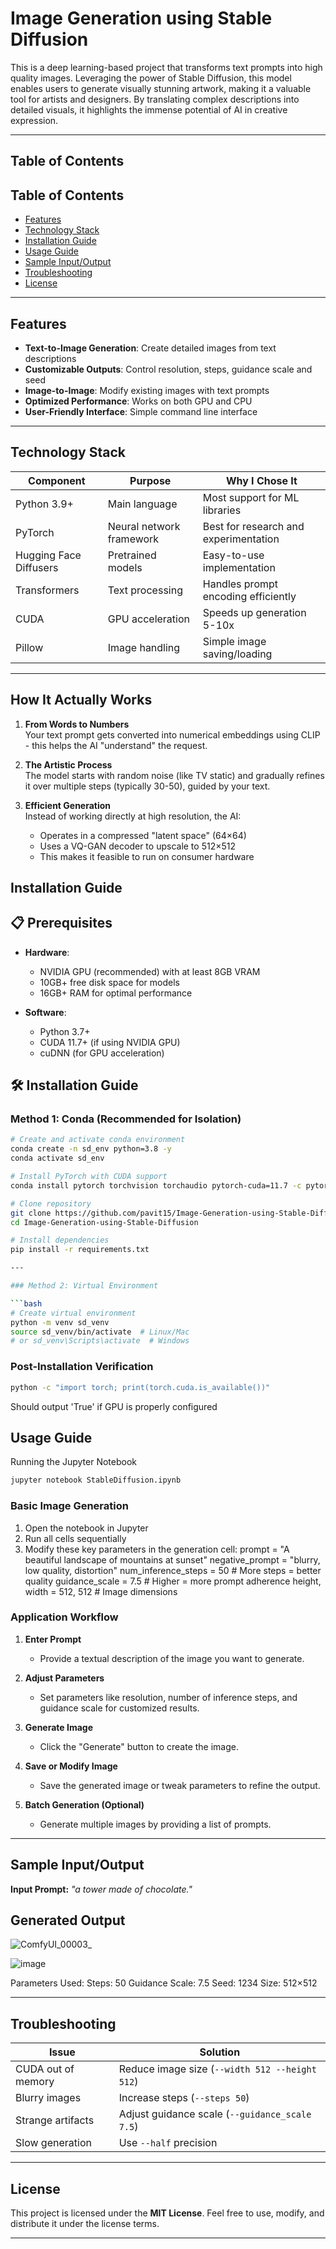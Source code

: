 # Image Generation using Stable Diffusion

This is a deep learning-based project that transforms text prompts into high quality images. Leveraging the power of Stable Diffusion, this model enables users to generate visually stunning artwork, making it a valuable tool for artists and designers. By translating complex descriptions into detailed visuals, it highlights the immense potential of AI in creative expression.

---

## Table of Contents
## Table of Contents
- [Features](#features)
- [Technology Stack](#technology-stack)
- [Installation Guide](#installation-guide)
- [Usage Guide](#usage-guide)
- [Sample Input/Output](#sample-inputoutput)
- [Troubleshooting](#troubleshooting)
- [License](#license)

---

## Features

- **Text-to-Image Generation**: Create detailed images from text descriptions
- **Customizable Outputs**: Control resolution, steps, guidance scale and seed
- **Image-to-Image**: Modify existing images with text prompts
- **Optimized Performance**: Works on both GPU and CPU
- **User-Friendly Interface**: Simple command line interface

---

## Technology Stack

| Component | Purpose | Why I Chose It |
|-----------|---------|----------------|
| Python 3.9+ | Main language | Most support for ML libraries |
| PyTorch | Neural network framework | Best for research and experimentation |
| Hugging Face Diffusers | Pretrained models | Easy-to-use implementation |
| Transformers | Text processing | Handles prompt encoding efficiently |
| CUDA | GPU acceleration | Speeds up generation 5-10x |
| Pillow | Image handling | Simple image saving/loading |
---

## How It Actually Works

1. **From Words to Numbers**  
   Your text prompt gets converted into numerical embeddings using CLIP - this helps the AI "understand" the request.

2. **The Artistic Process**  
   The model starts with random noise (like TV static) and gradually refines it over multiple steps (typically 30-50), guided by your text.

3. **Efficient Generation**  
   Instead of working directly at high resolution, the AI:
   - Operates in a compressed "latent space" (64×64)
   - Uses a VQ-GAN decoder to upscale to 512×512
   - This makes it feasible to run on consumer hardware




## Installation Guide

## 📋 Prerequisites

- **Hardware**:
  - NVIDIA GPU (recommended) with at least 8GB VRAM
  - 10GB+ free disk space for models
  - 16GB+ RAM for optimal performance

- **Software**:
  - Python 3.7+
  - CUDA 11.7+ (if using NVIDIA GPU)
  - cuDNN (for GPU acceleration)

## 🛠 Installation Guide

### Method 1: Conda (Recommended for Isolation)

```bash
# Create and activate conda environment
conda create -n sd_env python=3.8 -y
conda activate sd_env

# Install PyTorch with CUDA support
conda install pytorch torchvision torchaudio pytorch-cuda=11.7 -c pytorch -c nvidia

# Clone repository
git clone https://github.com/pavit15/Image-Generation-using-Stable-Diffusion.git
cd Image-Generation-using-Stable-Diffusion

# Install dependencies
pip install -r requirements.txt

---

### Method 2: Virtual Environment

```bash
# Create virtual environment
python -m venv sd_venv
source sd_venv/bin/activate  # Linux/Mac
# or sd_venv\Scripts\activate  # Windows
```

### Post-Installation Verification
```bash
python -c "import torch; print(torch.cuda.is_available())"
```
Should output 'True' if GPU is properly configured

## Usage Guide

Running the Jupyter Notebook
```bash
jupyter notebook StableDiffusion.ipynb
```

### Basic Image Generation
1. Open the notebook in Jupyter
2. Run all cells sequentially
3. Modify these key parameters in the generation cell:
   prompt = "A beautiful landscape of mountains at sunset"
   negative_prompt = "blurry, low quality, distortion"
   num_inference_steps = 50  # More steps = better quality
   guidance_scale = 7.5      # Higher = more prompt adherence
   height, width = 512, 512  # Image dimensions

   

### Application Workflow

1. **Enter Prompt**
   - Provide a textual description of the image you want to generate.

2. **Adjust Parameters**
   - Set parameters like resolution, number of inference steps, and guidance scale for customized results.

3. **Generate Image**
   - Click the "Generate" button to create the image.

4. **Save or Modify Image**
   - Save the generated image or tweak parameters to refine the output.

5. **Batch Generation (Optional)**
   - Generate multiple images by providing a list of prompts.

---

## Sample Input/Output

**Input Prompt:**
   _"a tower made of chocolate."_

## Generated Output  

![ComfyUI_00003_](https://github.com/user-attachments/assets/ed0eb4b1-ab15-4da4-8dc1-33df2bbcaae5)  

![image](https://github.com/user-attachments/assets/ed0eec2c-c8ec-4b4e-9932-154ec54b2281)  

Parameters Used:
Steps: 50
Guidance Scale: 7.5
Seed: 1234
Size: 512×512

---

## Troubleshooting

| Issue | Solution |
|-------|----------|
| CUDA out of memory | Reduce image size (`--width 512 --height 512`) |
| Blurry images | Increase steps (`--steps 50`) |
| Strange artifacts | Adjust guidance scale (`--guidance_scale 7.5`) |
| Slow generation | Use `--half` precision |
---

## License
This project is licensed under the **MIT License**. Feel free to use, modify, and distribute it under the license terms.

---



